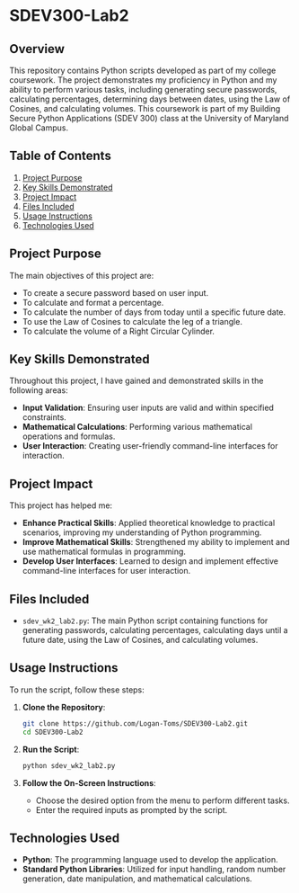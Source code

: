 # SDEV300-Lab2

## Overview
This repository contains Python scripts developed as part of my college coursework. The project demonstrates my proficiency in Python and my ability to perform various tasks, including generating secure passwords, calculating percentages, determining days between dates, using the Law of Cosines, and calculating volumes. This coursework is part of my Building Secure Python Applications (SDEV 300) class at the University of Maryland Global Campus.

## Table of Contents
1. [Project Purpose](#project-purpose)
2. [Key Skills Demonstrated](#key-skills-demonstrated)
3. [Project Impact](#project-impact)
4. [Files Included](#files-included)
5. [Usage Instructions](#usage-instructions)
6. [Technologies Used](#technologies-used)

## Project Purpose
The main objectives of this project are:
- To create a secure password based on user input.
- To calculate and format a percentage.
- To calculate the number of days from today until a specific future date.
- To use the Law of Cosines to calculate the leg of a triangle.
- To calculate the volume of a Right Circular Cylinder.

## Key Skills Demonstrated
Throughout this project, I have gained and demonstrated skills in the following areas:
- **Input Validation**: Ensuring user inputs are valid and within specified constraints.
- **Mathematical Calculations**: Performing various mathematical operations and formulas.
- **User Interaction**: Creating user-friendly command-line interfaces for interaction.

## Project Impact
This project has helped me:
- **Enhance Practical Skills**: Applied theoretical knowledge to practical scenarios, improving my understanding of Python programming.
- **Improve Mathematical Skills**: Strengthened my ability to implement and use mathematical formulas in programming.
- **Develop User Interfaces**: Learned to design and implement effective command-line interfaces for user interaction.

## Files Included
- `sdev_wk2_lab2.py`: The main Python script containing functions for generating passwords, calculating percentages, calculating days until a future date, using the Law of Cosines, and calculating volumes.

## Usage Instructions
To run the script, follow these steps:

1. **Clone the Repository**:
    ```bash
    git clone https://github.com/Logan-Toms/SDEV300-Lab2.git
    cd SDEV300-Lab2
    ```

2. **Run the Script**:
    ```bash
    python sdev_wk2_lab2.py
    ```

3. **Follow the On-Screen Instructions**:
    - Choose the desired option from the menu to perform different tasks.
    - Enter the required inputs as prompted by the script.

## Technologies Used
- **Python**: The programming language used to develop the application.
- **Standard Python Libraries**: Utilized for input handling, random number generation, date manipulation, and mathematical calculations.
